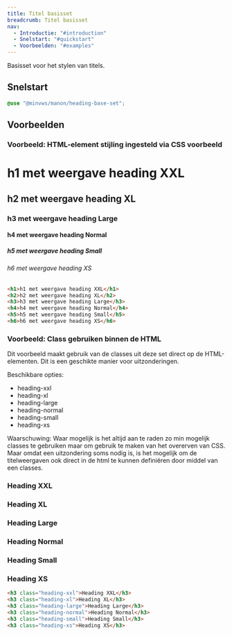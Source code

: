 ```yaml
---
title: Titel basisset
breadcrumb: Titel basisset
nav:
  - Introductie: "#introduction"
  - Snelstart: "#quickstart"
  - Voorbeelden: "#examples"
---
```


<p class="introduction">Basisset voor het stylen van titels.</p>

<h2 id="quickstart">Snelstart</h2>

```scss
@use "@minvws/manon/heading-base-set";
```

<h2 id="examples">Voorbeelden</h2>

### Voorbeeld: HTML-element stijling ingesteld via CSS voorbeeld

<div class="visual-example">
  <h1>h1 met weergave heading XXL</h1>
  <h2>h2 met weergave heading XL</h2>
  <h3>h3 met weergave heading Large</h3>
  <h4>h4 met weergave heading Normal</h4>
  <h5>h5 met weergave heading Small</h5>
  <h6>h6 met weergave heading XS</h6>
</div>

```html
<h1>h1 met weergave heading XXL</h1>
<h2>h2 met weergave heading XL</h2>
<h3>h3 met weergave heading Large</h3>
<h4>h4 met weergave heading Normal</h4>
<h5>h5 met weergave heading Small</h5>
<h6>h6 met weergave heading XS</h6>
```

### Voorbeeld: Class gebruiken binnen de HTML

Dit voorbeeld maakt gebruik van de classes uit deze set direct op de
HTML-elementen. Dit is een geschikte manier voor uitzonderingen.

Beschikbare opties:

- heading-xxl
- heading-xl
- heading-large
- heading-normal
- heading-small
- heading-xs

<p class="warning">
  <span>Waarschuwing:</span> Waar mogelijk is het altijd aan te raden zo min mogelijk classes
  te gebruiken maar om gebruik te maken van het overerven van CSS. Maar omdat een uitzondering
  soms nodig is, is het mogelijk om de titelweergaven ook direct in de html te kunnen definiëren
  door middel van een classes.
</p>

<div class="visual-example">
  <h3 class="heading-xxl">Heading XXL</h3>
  <h3 class="heading-xl">Heading XL</h3>
  <h3 class="heading-large">Heading Large</h3>
  <h3 class="heading-normal">Heading Normal</h3>
  <h3 class="heading-small">Heading Small</h3>
  <h3 class="heading-xs">Heading XS</h3>
</div>

```html
<h3 class="heading-xxl">Heading XXL</h3>
<h3 class="heading-xl">Heading XL</h3>
<h3 class="heading-large">Heading Large</h3>
<h3 class="heading-normal">Heading Normal</h3>
<h3 class="heading-small">Heading Small</h3>
<h3 class="heading-xs">Heading XS</h3>
```
